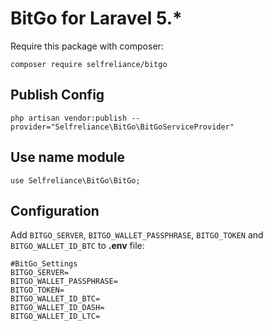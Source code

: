 # BitGo for Laravel 5.*

Require this package with composer:
```
composer require selfreliance/bitgo
```
## Publish Config

```
php artisan vendor:publish --provider="Selfreliance\BitGo\BitGoServiceProvider"
```

## Use name module

```
use Selfreliance\BitGo\BitGo;
```

## Configuration

Add `BITGO_SERVER`, `BITGO_WALLET_PASSPHRASE`, `BITGO_TOKEN` and `BITGO_WALLET_ID_BTC` to **.env** file:

```
#BitGo_Settings
BITGO_SERVER=
BITGO_WALLET_PASSPHRASE=
BITGO_TOKEN=
BITGO_WALLET_ID_BTC=
BITGO_WALLET_ID_DASH=
BITGO_WALLET_ID_LTC=
```
